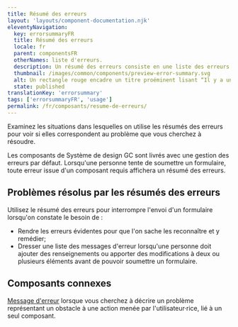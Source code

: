 ```yaml
---
title: Résumé des erreurs
layout: 'layouts/component-documentation.njk'
eleventyNavigation:
  key: errorsummaryFR
  title: Résumé des erreurs
  locale: fr
  parent: componentsFR
  otherNames: liste d'erreurs.
  description: Un résumé des erreurs consiste en une liste des erreurs de saisie dans un formulaire.
  thumbnail: /images/common/components/preview-error-summary.svg
  alt: Un rectangle rouge encadre un titre proéminent lisant “Il y a un problème” ainsi qu’une liste numérotée comprenant 3 liens avec des éléments du résumé des erreurs dans le texte de lien. 
  state: published
translationKey: 'errorsummary'
tags: ['errorsummaryFR', 'usage']
permalink: /fr/composants/resume-de-erreurs/
---
```


Examinez les situations dans lesquelles on utilise les résumés des erreurs pour voir si elles correspondent au problème que vous cherchez à résoudre.

Les composants de Système de design GC sont livrés avec une gestion des erreurs par défaut. Lorsqu'une personne tente de soumettre un formulaire, toute erreur issue d'un composant requis affichera un résumé des erreurs.

## Problèmes résolus par les résumés des erreurs

Utilisez le résumé des erreurs pour interrompre l'envoi d'un formulaire lorsqu'on constate le besoin de :

- Rendre les erreurs évidentes pour que l'on sache les reconnaître et y remédier;
- Dresser une liste <gcds-link href="{{ links.errorMessage }}">des messages d'erreur</gcds-link> lorsqu'une personne doit ajouter des renseignements ou apporter des modifications à deux ou plusieurs éléments avant de pouvoir soumettre un formulaire.

<article class="bg-full-width bg-primary text-light pt-500 pb-400 my-500">

  <h2 class="mt-0 mb-400">Composants connexes</h2>

<a href="{{ links.errorMessage }}" class="link-light">Message d'erreur</a> lorsque vous cherchez à décrire un problème représentant un obstacle à une action menée par l'utilisateur·rice, lié à un seul composant.

</article>
